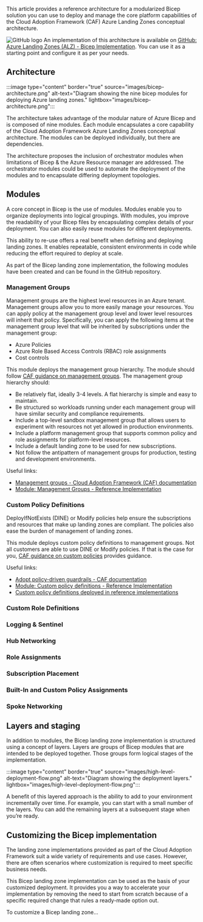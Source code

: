 This article provides a reference architecture for a modularized Bicep solution you can use to deploy and manage the core platform capabilities of the Cloud Adoption Framework (CAF) Azure Landing Zones conceptual architecture.

![GitHub logo](../../../_images/github.png) An implementation of this architecture is available on [GitHub: Azure Landing Zones (ALZ) - Bicep Implementation](https://github.com/Azure/ALZ-Bicep). You can use it as a starting point and configure it as per your needs.

## Architecture

:::image type="content" border="true" source="images/bicep-architecture.png" alt-text="Diagram showing the nine bicep modules for deploying Azure landing zones." lightbox="images/bicep-architecture.png":::

The architecture takes advantage of the modular nature of Azure Bicep and is composed of nine modules. Each module encapsulates a core capability of the Cloud Adoption Framework Azure Landing Zones conceptual architecture. The modules can be deployed individually, but there are dependencies.

The architecture proposes the inclusion of orchestrator modules when limitations of Bicep & the Azure Resource manager are addressed. The orchestrator modules could be used to automate the deployment of the modules and to encapsulate differing deployment topologies.

## Modules

A core concept in Bicep is the use of modules. Modules enable you to organize deployments into logical groupings. With modules, you improve the readability of your Bicep files by encapsulating complex details of your deployment. You can also easily reuse modules for different deployments.

This ability to re-use offers a real benefit when defining and deploying landing zones. It enables repeatable, consistent environments in code while reducing the effort required to deploy at scale.

As part of the Bicep landing zone implementation, the following modules have been created and can be found in the GitHub repository.

### Management Groups

Management groups are the highest level resources in an Azure tenant. Management groups allow you to more easily manage your resources. You can apply policy at the management group level and lower level resources will inherit that policy. Specifically, you can apply the following items at the management group level that will be inherited by subscriptions under the management group:

- Azure Policies
- Azure Role Based Access Controls (RBAC) role assignments
- Cost controls

This module deploys the management group hierarchy. The module should follow [CAF guidance on management groups](https://docs.microsoft.com/azure/cloud-adoption-framework/ready/landing-zone/design-area/resource-org-management-groups). The management group hierarchy should:

- Be relatively flat, ideally 3-4 levels. A flat hierarchy is simple and easy to maintain.
- Be structured so workloads running under each management group will have similar security and compliance requirements.
- Include a top-level sandbox management group that allows users to experiment with resources not yet allowed in production environments.
- Include a platform management group that supports common policy and role assignments for platform-level resources.
- Include a default landing zone to be used for new subscriptions.
- Not follow the antipattern of management groups for production, testing and development environments.

Useful links:

- [Management groups - Cloud Adoption Framework (CAF) documentation](https://docs.microsoft.com/azure/cloud-adoption-framework/ready/landing-zone/design-area/resource-org-management-groups)
- [Module:  Management Groups - Reference Implementation](https://github.com/Azure/ALZ-Bicep/tree/main/infra-as-code/bicep/modules/managementGroups)

### Custom Policy Definitions

DeployIfNotExists (DINE) or Modify policies help ensure the subscriptions and resources that make up landing zones are compliant. The policies also ease the burden of management of landing zones.

This module deploys custom policy definitions to management groups. Not all customers are able to use DINE or Modify policies. If that is the case for you, [CAF guidance on custom policies](https://docs.microsoft.com/azure/cloud-adoption-framework/ready/landing-zone/design-area/resource-org-management-groups) provides guidance.  

Useful links:

- [Adopt policy-driven guardrails - CAF documentation](https://docs.microsoft.com/azure/cloud-adoption-framework/ready/enterprise-scale/dine-guidance)
- [Module: Custom policy definitions - Reference Implementation](https://github.com/Azure/ALZ-Bicep/tree/main/infra-as-code/bicep/modules/policy/definitions)
- [Custom policy definitions deployed in reference implementations](https://github.com/Azure/Enterprise-Scale/blob/main/docs/ESLZ-Policies.md)

### Custom Role Definitions

### Logging & Sentinel

### Hub Networking

### Role Assignments

### Subscription Placement

### Built-In and Custom Policy Assignments

### Spoke Networking

## Layers and staging

In addition to modules, the Bicep landing zone implementation is structured using a concept of layers. Layers are groups of Bicep modules that are intended to be deployed together. Those groups form logical stages of the implementation.

:::image type="content" border="true" source="images/high-level-deployment-flow.png" alt-text="Diagram showing the deployment layers." lightbox="images/high-level-deployment-flow.png":::

A benefit of this layered approach is the ability to add to your environment incrementally over time. For example, you can start with a small number of the layers. You can add the remaining layers at a subsequent stage when you’re ready.

## Customizing the Bicep implementation

The landing zone implementations provided as part of the Cloud Adoption Framework suit a wide variety of requirements and use cases. However, there are often scenarios where customization is required to meet specific business needs.

This Bicep landing zone implementation can be used as the basis of your customized deployment. It provides you a way to accelerate your implementation by removing the need to start from scratch because of a specific required change that rules a ready-made option out.

To customize a Bicep landing zone...